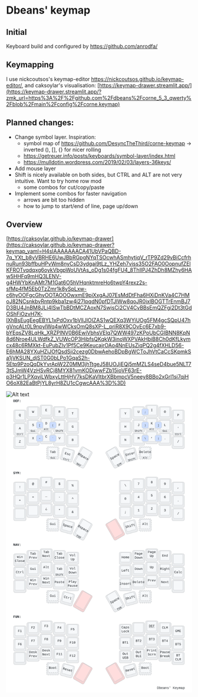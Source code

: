 # Dbeans' keymap

## Initial
Keyboard build and configured by https://github.com/anrodfa/

## Keymapping
I use nickcoutsos's keymap-editor https://nickcoutsos.github.io/keymap-editor/, and caksoylar's 
visualisation: [https://keymap-drawer.streamlit.app/](https://keymap-drawer.streamlit.app/?zmk_url=https%3A%2F%2Fgithub.com%2Fdbeans%2Fcorne_5_3_qwerty%2Fblob%2Fmain%2Fconfig%2Fcorne.keymap)

## Planned changes:
* Change symbol layer. Inspiration:
  * symbol map of https://github.com/DesyncTheThird/corne-keymap -> inverted (), [], {} for nicer rolling  
  * https://getreuer.info/posts/keyboards/symbol-layer/index.html
  * https://mulldotin.wordpress.com/2019/02/03/layers-36keys/
* Add mouse layer
* Shift is nicely available on both sides, but CTRL and ALT are not very intuitive. Want to try home row mod
  * some combos for cut/copy/paste
* Implement some combos for faster navigation 
  * arrows are bit too hidden
  * how to jump to start/end of line, page up/down

## Overview
[https://caksoylar.github.io/keymap-drawer](https://caksoylar.github.io/keymap-drawer?keymap_yaml=H4sIAAAAAAACA41UbVPaQBD-7q_YXt_b8yVBRHE6UwJBbRGpgNYqTSOcwhASmhytjqV_rTP9Zd29vBiCcfrhnuRun93bffbuHPvWm8nyCsD3ydgai9tLz_YHZeh7viss35O2FAO0OopnufZElKFROTvqdqxg6oykVbgpWoUVtAs_oDg1s04fgFU4_8ThlIPJ4ZhDh8MZhy6HAw5HHFq9mHQ3LENV-g4HWYbKnAMt7M1Gat6O5hVHqnktmreHo6twpY4rexz2s-sfMp4fM5Eb0TzZmr1k8ySpLxw-c6hyOOFgcGhyOOTAOOOwxmE9piXxgAJ07EsMdDtFha6HXiDnKVa4C7HMoJ82NCsnkbvRntp9kba1zw4j27IpqdN0pfDTJlWw8qoJR0ixlBOGTTrEnmBJ7D3BU4JnBM8JLi4ISwTbBDtMCZAoxN7SwjsCi2CV4CvBBsEmQZFgi2Dt3tGdOShFiOzvH7K-IXhBsEugEegEBYL1xPdOxv1bVllJlOIZAS1wQEXq3WYiUOg5FM4gcSQpU47hgVncALt0L9npyIWq4wWCksOmQ8sXP-L_priR8X9COvEc6E7xb9-bYEqsZV8LqHk_XRZPlNV0B6EwiVbhsVElq7QWW497zKPoUbCGIBNN8KpN8d6Nroe4ULWdfkZ_VUWcOP3HibfsQKqkW3inoWXPVAkHbiB8Ch0dKfLkymcx48c6RMXkt-EuPubZlv1Pf5Ce9KeucajrOAo4NnEUsZiqPQ2g4fXHLD56-E6hMA28YXuHZiJOfQsdSji2cezg0DbwAehoBDpBgWCToJhVtCaCcSKpmkSa1jVKSUN_djST0G0bLPo1GqaS2h-5Etp9PzoQqDkYvrApW2Z0MM3jhTtgeJ58UOJjEQj5mMZLS4seD4bue5NLT73tSJmW4VzHSvRCj8MYX81vmKODiwwFZb15ioVF63rE-p3HQr1LPXqviLWbxyLttHjHV7ksDKaVItbrXBbmpcV5neey8BBo2xGrl1sj7qjHO6oX82EaBtPjYL8yrH8ZU1cCgwcAAA%3D%3D)

![Alt text](Keymap)
<img src="./images/my_keymap.svg">
